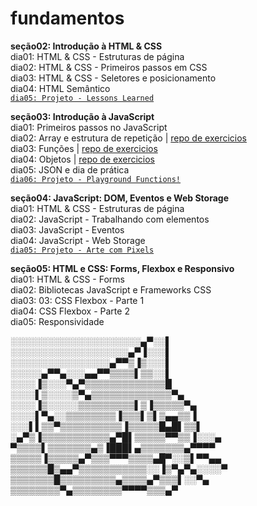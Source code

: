 # fundamentos

**seção02: Introdução à HTML & CSS**  
dia01: HTML & CSS - Estruturas de página  
dia02: HTML & CSS - Primeiros passos em CSS  
dia03: HTML & CSS - Seletores e posicionamento  
dia04: HTML Semântico  
[`dia05: Projeto - Lessons Learned`](https://github.com/CalebeLAR/lessons_learned)

**seção03: Introdução à JavaScript**  
dia01: Primeiros passos no JavaScript  
dia02: Array e estrutura de repetição | [repo de exercicios](https://github.com/CalebeLAR/trybe_exercises/tree/fundamentals.section03.day02)  
dia03: Funções | [repo de exercicios](https://github.com/CalebeLAR/trybe_exercises/tree/fundamentals.section03.day03)  
dia04: Objetos | [repo de exercicios](https://github.com/CalebeLAR/trybe_exercises/tree/fundamentals.section03.day04)  
dia05: JSON e dia de prática  
[`dia06: Projeto - Playground Functions!`](https://github.com/CalebeLAR/playground_functions)  

**seção04: JavaScript: DOM, Eventos e Web Storage**  
dia01: HTML & CSS - Estruturas de página  
dia02: JavaScript - Trabalhando com elementos  
dia03: JavaScript - Eventos  
dia04: JavaScript - Web Storage  
[`dia05: Projeto - Arte com Pixels`](https://github.com/CalebeLAR/trybe-project-pixels-art)  
<!-- `dia06: Projetos Bônus -` 
   [`Lista de tarefas`](https://github.com/CalebeLAR/)
 | [`Meme Generator`](https://github.com/CalebeLAR/)
 | [`Adivinhe a Cor`](https://github.com/CalebeLAR/)
 | [`Carta Misteriosa`](https://github.com/CalebeLAR/) -->

**seção05: HTML e CSS: Forms, Flexbox e Responsivo**  
dia01: HTML & CSS - Forms  
dia02: Bibliotecas JavaScript e Frameworks CSS  
dia03: 03: CSS Flexbox - Parte 1  
dia04: CSS Flexbox - Parte 2  
dia05: Responsividade  


░░░░░░░░░░░░░░░░░░░░░▄▀░░▌  
░░░░░░░░░░░░░░░░░░░▄▀▐░░░▌  
░░░░░░░░░░░░░░░░▄▀▀▒▐▒░░░▌  
░░░░░▄▀▀▄░░░▄▄▀▀▒▒▒▒▌▒▒░░▌  
░░░░▐▒░░░▀▄▀▒▒▒▒▒▒▒▒▒▒▒▒▒█  
░░░░▌▒░░░░▒▀▄▒▒▒▒▒▒▒▒▒▒▒▒▒▀▄  
░░░░▐▒░░░░░▒▒▒▒▒▒▒▒▒▌▒▐▒▒▒▒▒▀▄  
░░░░▌▀▄░░▒▒▒▒▒▒▒▒▐▒▒▒▌▒▌▒▄▄▒▒▐  
░░░▌▌▒▒▀▒▒▒▒▒▒▒▒▒▒▐▒▒▒▒▒█▄█▌▒▒▌  
░▄▀▒▐▒▒▒▒▒▒▒▒▒▒▒▄▀█▌▒▒▒▒▒▀▀▒▒▐░░░▄  
▀▒▒▒▒▌▒▒▒▒▒▒▒▄▒▐███▌▄▒▒▒▒▒▒▒▄▀▀▀▀  
▒▒▒▒▒▐▒▒▒▒▒▄▀▒▒▒▀▀▀▒▒▒▒▄█▀░░▒▌▀▀▄▄  
▒▒▒▒▒▒█▒▄▄▀▒▒▒▒▒▒▒▒▒▒▒░░▐▒▀▄▀▄░░░░▀  
▒▒▒▒▒▒▒█▒▒▒▒▒▒▒▒▒▄▒▒▒▒▄▀▒▒▒▌░░▀▄  
▒▒▒▒▒▒▒▒▀▄▒▒▒▒▒▒▒▒▀▀▀▀▒▒▒▄▀  
